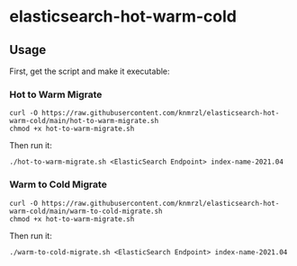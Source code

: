 # elasticsearch-hot-warm-cold
## Usage
First, get the script and make it executable:

### Hot to Warm Migrate
```
curl -O https://raw.githubusercontent.com/knmrzl/elasticsearch-hot-warm-cold/main/hot-to-warm-migrate.sh
chmod +x hot-to-warm-migrate.sh
```
Then run it:
```
./hot-to-warm-migrate.sh <ElasticSearch Endpoint> index-name-2021.04
```

### Warm to Cold Migrate
```
curl -O https://raw.githubusercontent.com/knmrzl/elasticsearch-hot-warm-cold/main/warm-to-cold-migrate.sh
chmod +x hot-to-warm-migrate.sh
```

Then run it:
```
./warm-to-cold-migrate.sh <ElasticSearch Endpoint> index-name-2021.04
```
